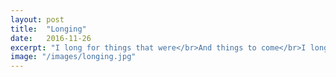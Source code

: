```yaml
---
layout: post
title:  "Longing"
date:   2016-11-26
excerpt: "I long for things that were</br>And things to come</br>I long for the past and the present..."
image: "/images/longing.jpg"
---
```

